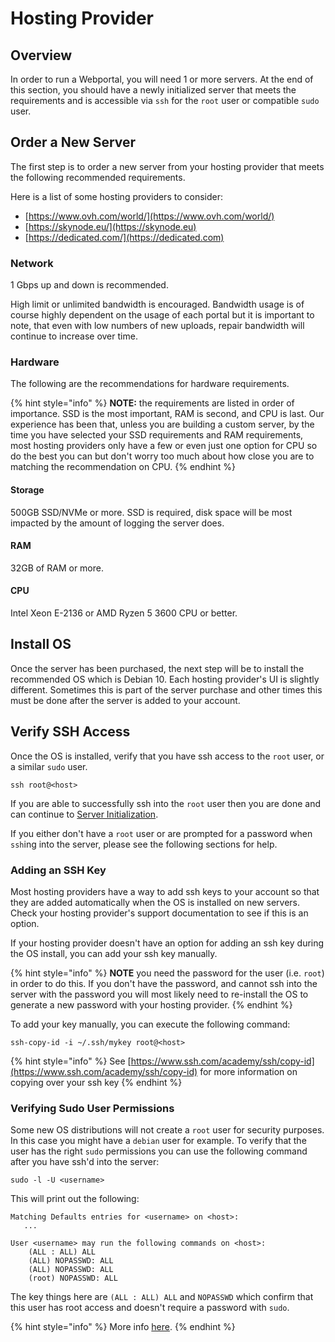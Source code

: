 # Hosting Provider

## Overview

In order to run a Webportal, you will need 1 or more servers. At the end of this section, you should have a newly initialized server that meets the requirements and is accessible via `ssh` for the `root` user or compatible `sudo` user.&#x20;

## Order a New Server

The first step is to order a new server from your hosting provider that meets the following recommended requirements.&#x20;

Here is a list of some hosting providers to consider:

* [https://www.ovh.com/world/](https://www.ovh.com/world/)
* [https://skynode.eu/](https://skynode.eu)
* [https://dedicated.com/](https://dedicated.com)

### Network

1 Gbps up and down is recommended.&#x20;

High limit or unlimited bandwidth is encouraged. Bandwidth usage is of course highly dependent on the usage of each portal but it is important to note, that even with low numbers of new uploads, repair bandwidth will continue to increase over time.&#x20;

### Hardware

The following are the recommendations for hardware requirements.&#x20;

{% hint style="info" %}
**NOTE:** the requirements are listed in order of importance. SSD is the most important, RAM is second, and CPU is last. Our experience has been that, unless you are building a custom server, by the time you have selected your SSD requirements and RAM requirements, most hosting providers only have a few or even just one option for CPU so do the best you can but don't worry too much about how close you are to matching the recommendation on CPU.
{% endhint %}

#### Storage

500GB SSD/NVMe or more. SSD is required, disk space will be most impacted by the amount of logging the server does.&#x20;

#### RAM

32GB of RAM or more.

#### CPU

Intel Xeon E-2136 or AMD Ryzen 5 3600 CPU or better.



## Install OS

Once the server has been purchased, the next step will be to install the recommended OS which is Debian 10. Each hosting provider's UI is slightly different. Sometimes this is part of the server purchase and other times this must be done after the server is added to your account.&#x20;

## Verify SSH Access

Once the OS is installed, verify that you have ssh access to the `root` user, or a similar `sudo` user.

```
ssh root@<host>
```

If you are able to successfully ssh into the `root` user then you are done and can continue to [Server Initialization](../setup/server-initialization.md).

If you either don't have a `root` user or are prompted for a password when `ssh`ing into the server, please see the following sections for help.

### Adding an SSH Key

Most hosting providers have a way to add ssh keys to your account so that they are added automatically when the OS is installed on new servers. Check your hosting provider's support documentation to see if this is an option.

If your hosting provider doesn't have an option for adding an ssh key during the OS install, you can add your ssh key manually.&#x20;

{% hint style="info" %}
**NOTE** you need the password for the user (i.e. `root`) in order to do this. If you don't have the password, and cannot ssh into the server with the password you will most likely need to re-install the OS to generate a new password with your hosting provider.&#x20;
{% endhint %}

To add your key manually, you can execute the following command:

```
ssh-copy-id -i ~/.ssh/mykey root@<host>
```

{% hint style="info" %}
See [https://www.ssh.com/academy/ssh/copy-id](https://www.ssh.com/academy/ssh/copy-id) for more information on copying over your ssh key
{% endhint %}

### Verifying Sudo User Permissions

Some new OS distributions will not create a `root` user for security purposes. In this case you might have a `debian` user for example. To verify that the user has the right `sudo` permissions you can use the following command after you have ssh'd into the server:

```
sudo -l -U <username>
```

This will print out the following:

```
Matching Defaults entries for <username> on <host>: 
   ...
   
User <username> may run the following commands on <host>:
    (ALL : ALL) ALL
    (ALL) NOPASSWD: ALL
    (ALL) NOPASSWD: ALL
    (root) NOPASSWD: ALL
```

The key things here are `(ALL : ALL) ALL` and `NOPASSWD` which confirm that this user has root access and doesn't require a password with `sudo`.

{% hint style="info" %}
More info [here](https://unix.stackexchange.com/questions/50785/how-do-i-find-out-if-i-am-sudoer).
{% endhint %}

